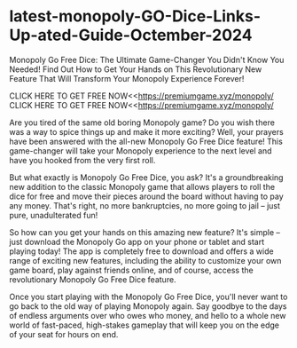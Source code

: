 # latest-monopoly-GO-Dice-Links-Up-ated-Guide-Octember-2024
Monopoly Go Free Dice: The Ultimate Game-Changer You Didn't Know You Needed! Find Out How to Get Your Hands on This Revolutionary New Feature That Will Transform Your Monopoly Experience Forever!

CLICK HERE TO GET FREE NOW<<https://premiumgame.xyz/monopoly/
CLICK HERE TO GET FREE NOW<<https://premiumgame.xyz/monopoly/

Are you tired of the same old boring Monopoly game? Do you wish there was a way to spice things up and make it more exciting? Well, your prayers have been answered with the all-new Monopoly Go Free Dice feature! This game-changer will take your Monopoly experience to the next level and have you hooked from the very first roll.

But what exactly is Monopoly Go Free Dice, you ask? It's a groundbreaking new addition to the classic Monopoly game that allows players to roll the dice for free and move their pieces around the board without having to pay any money. That's right, no more bankruptcies, no more going to jail – just pure, unadulterated fun!

So how can you get your hands on this amazing new feature? It's simple – just download the Monopoly Go app on your phone or tablet and start playing today! The app is completely free to download and offers a wide range of exciting new features, including the ability to customize your own game board, play against friends online, and of course, access the revolutionary Monopoly Go Free Dice feature.

Once you start playing with the Monopoly Go Free Dice, you'll never want to go back to the old way of playing Monopoly again. Say goodbye to the days of endless arguments over who owes who money, and hello to a whole new world of fast-paced, high-stakes gameplay that will keep you on the edge of your seat for hours on end.
